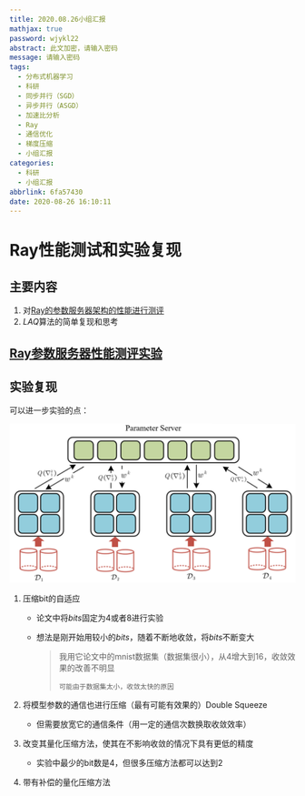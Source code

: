 ```yaml
---
title: 2020.08.26小组汇报
mathjax: true
password: wjykl22
abstract: 此文加密，请输入密码
message: 请输入密码
tags:
  - 分布式机器学习
  - 科研
  - 同步并行（SGD）
  - 异步并行（ASGD）
  - 加速比分析
  - Ray
  - 通信优化
  - 梯度压缩
  - 小组汇报
categories:
  - 科研
  - 小组汇报
abbrlink: 6fa57430
date: 2020-08-26 16:10:11
---
```


# Ray性能测试和实验复现

## 主要内容

1. 对[Ray的参数服务器架构的性能进行测评](https://wjykl22.github.io/archives/d05bdbcf.html)
2. $LAQ$算法的简单复现和思考

## [Ray参数服务器性能测评实验](https://wjykl22.github.io/archives/d05bdbcf.html)

## 实验复现

可以进一步实验的点：

![image-20200828193227634](2020-08-26小组汇报/image-20200828193227634.png)

1. 压缩bit的自适应

   - 论文中将$bits$固定为$4$或者$8$进行实验

   - 想法是刚开始用较小的$bits$，随着不断地收敛，将$bits$不断变大

     > 我用它论文中的mnist数据集（数据集很小），从$4$增大到$16$，收敛效果的改善不明显
     >
     > `可能由于数据集太小，收敛太快的原因`

2. 将模型参数的通信也进行压缩（最有可能有效果的）Double Squeeze

   - 但需要放宽它的通信条件（用一定的通信次数换取收敛效率）

3. 改变其量化压缩方法，使其在不影响收敛的情况下具有更低的精度
   
   - 实验中最少的bit数是4，但很多压缩方法都可以达到2
4. 带有补偿的量化压缩方法
   ​     
